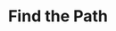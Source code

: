 ---
title: "Find the Path"
index:
  - find-the-path
permalink: /spells/find-the-path/
tags:
  - Spell
  - 6th Level
  - Divination
available_for:
  - Bard
  - Cleric
  - Druid
level: "6th Level"
school: "Divination"
comp:
  - V
  - S
  - M
material: "a set of divinatory tools--such as bones, ivory sticks, cards, teeth, or carved runes--worth 100gp and an object from the location you wish to find."
duration: "24 Hours"
concentration: true
cast_time: "1 Minute"
description: |
  This spell allows you to find the shortest, most direct physical route to a specific fixed location that you are familiar with on the same plane of existence. If you name a destination on another plane of existence, a destination that moves (such as a mobile fortress), or a destination that isn't specific (such as "a green dragon's lair"), the spell fails.

  For the duration, as long as you are on the same plane of existence as the destination, you know how far it is and in what direction it lies. While you are traveling there, whenever you are presented with a choice of paths along the way, you automatically determine which path is the shortest and most direct route (but not necessarily the safest route) to the destination.
excerpt: "This spell allows you to find the shortest, most direct physical route to a specific fixed location that you are familiar with on the same plane of existence."
source: "Basic Rules"
---